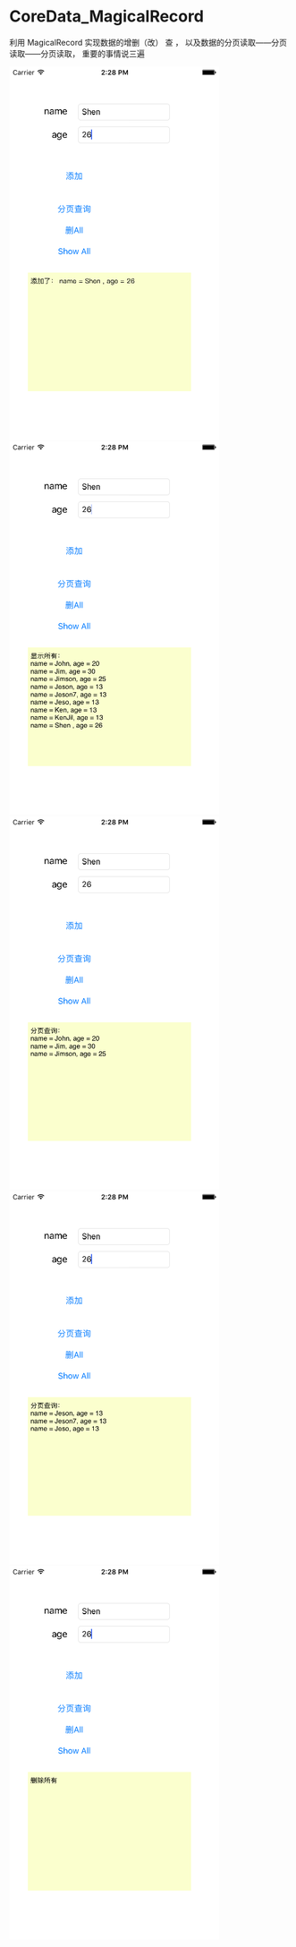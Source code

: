# CoreData_MagicalRecord
利用 MagicalRecord 实现数据的增删（改） 查 ， 以及数据的分页读取——分页读取——分页读取， 重要的事情说三遍

![](https://github.com/jiutianhuanpei/CoreData_MagicalRecord/raw/master/Pre_Demo/shb1.png)
![](https://github.com/jiutianhuanpei/CoreData_MagicalRecord/raw/master/Pre_Demo/shb2.png)
![](https://github.com/jiutianhuanpei/CoreData_MagicalRecord/raw/master/Pre_Demo/shb3.png)
![](https://github.com/jiutianhuanpei/CoreData_MagicalRecord/raw/master/Pre_Demo/shb4.png)
![](https://github.com/jiutianhuanpei/CoreData_MagicalRecord/raw/master/Pre_Demo/shb5.png)
